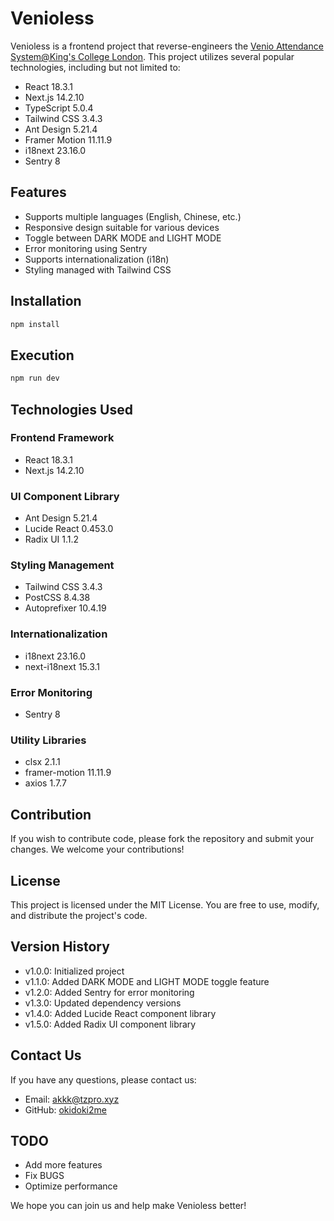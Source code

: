 # Venioless

Venioless is a frontend project that reverse-engineers the [Venio Attendance System@King's College London](https://venio.kcl.ac.uk/). This project utilizes several popular technologies, including but not limited to:

* React 18.3.1
* Next.js 14.2.10
* TypeScript 5.0.4
* Tailwind CSS 3.4.3
* Ant Design 5.21.4
* Framer Motion 11.11.9
* i18next 23.16.0
* Sentry 8

## Features

* Supports multiple languages (English, Chinese, etc.)
* Responsive design suitable for various devices
* Toggle between DARK MODE and LIGHT MODE
* Error monitoring using Sentry
* Supports internationalization (i18n)
* Styling managed with Tailwind CSS

## Installation

```bash
npm install
```

## Execution

```bash
npm run dev
```

## Technologies Used

### Frontend Framework

* React 18.3.1
* Next.js 14.2.10

### UI Component Library

* Ant Design 5.21.4
* Lucide React 0.453.0
* Radix UI 1.1.2

### Styling Management

* Tailwind CSS 3.4.3
* PostCSS 8.4.38
* Autoprefixer 10.4.19

### Internationalization

* i18next 23.16.0
* next-i18next 15.3.1

### Error Monitoring

* Sentry 8

### Utility Libraries

* clsx 2.1.1
* framer-motion 11.11.9
* axios 1.7.7

## Contribution

If you wish to contribute code, please fork the repository and submit your changes. We welcome your contributions!

## License

This project is licensed under the MIT License. You are free to use, modify, and distribute the project's code.

## Version History

* v1.0.0: Initialized project
* v1.1.0: Added DARK MODE and LIGHT MODE toggle feature
* v1.2.0: Added Sentry for error monitoring
* v1.3.0: Updated dependency versions
* v1.4.0: Added Lucide React component library
* v1.5.0: Added Radix UI component library

## Contact Us

If you have any questions, please contact us:

* Email: [akkk@tzpro.xyz](mailto:akkk@tzpro.xyz)
* GitHub: [okidoki2me](https://github.com/okidoki2me)

## TODO

* Add more features
* Fix BUGS
* Optimize performance

We hope you can join us and help make Venioless better!
